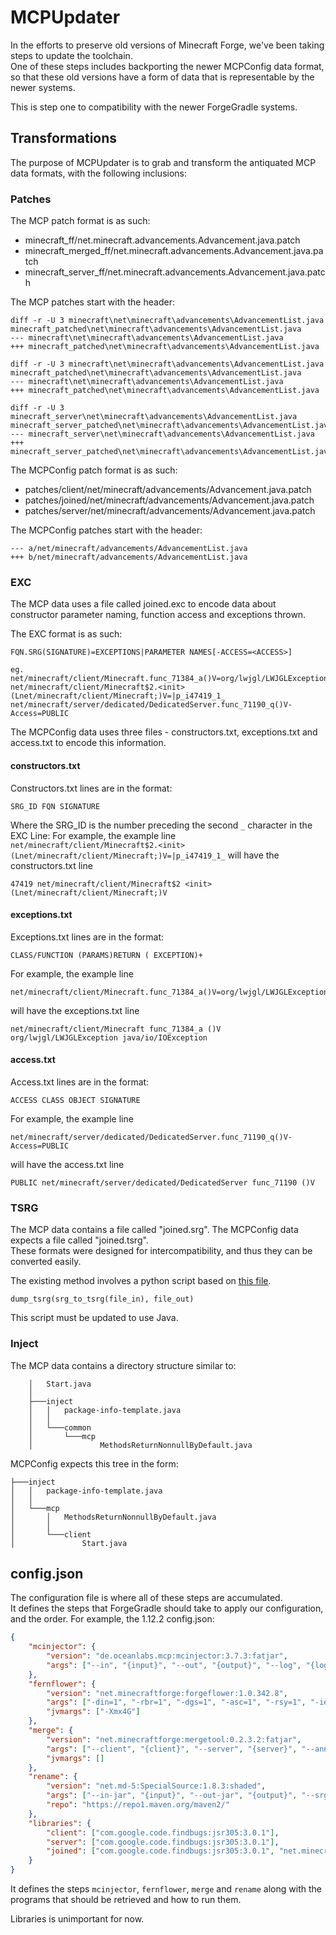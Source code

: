 # MCPUpdater

In the efforts to preserve old versions of Minecraft Forge, we've been taking steps to update the toolchain.  
One of these steps includes backporting the newer MCPConfig data format, so that these old versions have a form of data that is representable by the newer systems.

This is step one to compatibility with the newer ForgeGradle systems.

## Transformations

The purpose of MCPUpdater is to grab and transform the antiquated MCP data formats, with the following inclusions:

### Patches
The MCP patch format is as such:

* minecraft_ff/net.minecraft.advancements.Advancement.java.patch
* minecraft_merged_ff/net.minecraft.advancements.Advancement.java.patch
* minecraft_server_ff/net.minecraft.advancements.Advancement.java.patch

The MCP patches start with the header:

```
diff -r -U 3 minecraft\net\minecraft\advancements\AdvancementList.java minecraft_patched\net\minecraft\advancements\AdvancementList.java
--- minecraft\net\minecraft\advancements\AdvancementList.java
+++ minecraft_patched\net\minecraft\advancements\AdvancementList.java

diff -r -U 3 minecraft\net\minecraft\advancements\AdvancementList.java minecraft_patched\net\minecraft\advancements\AdvancementList.java
--- minecraft\net\minecraft\advancements\AdvancementList.java
+++ minecraft_patched\net\minecraft\advancements\AdvancementList.java

diff -r -U 3 minecraft_server\net\minecraft\advancements\AdvancementList.java minecraft_server_patched\net\minecraft\advancements\AdvancementList.java
--- minecraft_server\net\minecraft\advancements\AdvancementList.java
+++ minecraft_server_patched\net\minecraft\advancements\AdvancementList.java
```

The MCPConfig patch format is as such:

* patches/client/net/minecraft/advancements/Advancement.java.patch
* patches/joined/net/minecraft/advancements/Advancement.java.patch
* patches/server/net/minecraft/advancements/Advancement.java.patch

The MCPConfig patches start with the header:

```
--- a/net/minecraft/advancements/AdvancementList.java
+++ b/net/minecraft/advancements/AdvancementList.java
```

### EXC

The MCP data uses a file called joined.exc to encode data about constructor parameter naming, function access and exceptions thrown.

The EXC format is as such:
```
FQN.SRG(SIGNATURE)=EXCEPTIONS|PARAMETER NAMES[-ACCESS=<ACCESS>]

eg.
net/minecraft/client/Minecraft.func_71384_a()V=org/lwjgl/LWJGLException,java/io/IOException|
net/minecraft/client/Minecraft$2.<init>(Lnet/minecraft/client/Minecraft;)V=|p_i47419_1_
net/minecraft/server/dedicated/DedicatedServer.func_71190_q()V-Access=PUBLIC
```

The MCPConfig data uses three files - constructors.txt, exceptions.txt and access.txt to encode this information.

#### constructors.txt

Constructors.txt lines are in the format:

```
SRG_ID FQN SIGNATURE
```

Where the SRG_ID is the number preceding the second `_` character in the EXC Line:
For example, the example line 
```net/minecraft/client/Minecraft$2.<init>(Lnet/minecraft/client/Minecraft;)V=|p_i47419_1_```
will have the constructors.txt line

```
47419 net/minecraft/client/Minecraft$2 <init>(Lnet/minecraft/client/Minecraft;)V
```

#### exceptions.txt

Exceptions.txt lines are in the format:
```
CLASS/FUNCTION (PARAMS)RETURN ( EXCEPTION)+
```

For example, the example line
```
net/minecraft/client/Minecraft.func_71384_a()V=org/lwjgl/LWJGLException,java/io/IOException|
```
will have the exceptions.txt line

```
net/minecraft/client/Minecraft func_71384_a ()V org/lwjgl/LWJGLException java/io/IOException
```

#### access.txt

Access.txt lines are in the format:
```
ACCESS CLASS OBJECT SIGNATURE
```

For example, the example line 
```
net/minecraft/server/dedicated/DedicatedServer.func_71190_q()V-Access=PUBLIC
```
will have the access.txt line

```
PUBLIC net/minecraft/server/dedicated/DedicatedServer func_71190 ()V
```

### TSRG

The MCP data contains a file called "joined.srg". The MCPConfig data expects a file called "joined.tsrg".  
These formats were designed for intercompatibility, and thus they can be converted easily.

The existing method involves a python script based on [this file](https://github.com/MinecraftForge/MCPConfig/blob/master/update/SRGSorter.py).

```
dump_tsrg(srg_to_tsrg(file_in), file_out)
```

This script must be updated to use Java.

### Inject

The MCP data contains a directory structure similar to:
```
    │   Start.java
    │
    ├───inject
    │   │   package-info-template.java
    │   │
    │   └───common
    │       └───mcp
    │               MethodsReturnNonnullByDefault.java
```

MCPConfig expects this tree in the form:
```
├───inject
│   │   package-info-template.java
│   │
│   └───mcp
│       │   MethodsReturnNonnullByDefault.java
│       │
│       └───client
│               Start.java
```

## config.json

The configuration file is where all of these steps are accumulated.  
It defines the steps that ForgeGradle should take to apply our configuration, and the order.
For example, the 1.12.2 config.json:
```json
{
    "mcinjector": {
        "version": "de.oceanlabs.mcp:mcinjector:3.7.3:fatjar",
        "args": ["--in", "{input}", "--out", "{output}", "--log", "{log}", "--lvt=LVT", "--exc", "{exceptions}", "--acc", "{access}", "--ctr", "{constructors}"]
    },
    "fernflower": {
        "version": "net.minecraftforge:forgeflower:1.0.342.8",
        "args": ["-din=1", "-rbr=1", "-dgs=1", "-asc=1", "-rsy=1", "-iec=1", "-jvn=1", "-log=TRACE", "-cfg", "{libraries}", "{input}", "{output}"],
        "jvmargs": ["-Xmx4G"]
    },
    "merge": {
        "version": "net.minecraftforge:mergetool:0.2.3.2:fatjar",
        "args": ["--client", "{client}", "--server", "{server}", "--ann", "{version}", "--output", "{output}"],
        "jvmargs": []
    },
    "rename": {
        "version": "net.md-5:SpecialSource:1.8.3:shaded",
        "args": ["--in-jar", "{input}", "--out-jar", "{output}", "--srg-in", "{mappings}", "--kill-source"],
        "repo": "https://repo1.maven.org/maven2/"
    },
    "libraries": {
        "client": ["com.google.code.findbugs:jsr305:3.0.1"],
        "server": ["com.google.code.findbugs:jsr305:3.0.1"],
        "joined": ["com.google.code.findbugs:jsr305:3.0.1", "net.minecraftforge:mergetool:0.2.3.2:forge"]
    }
}
```

It defines the steps `mcinjector`, `fernflower`, `merge` and `rename` along with the programs that should be retrieved and how to run them.

Libraries is unimportant for now.

